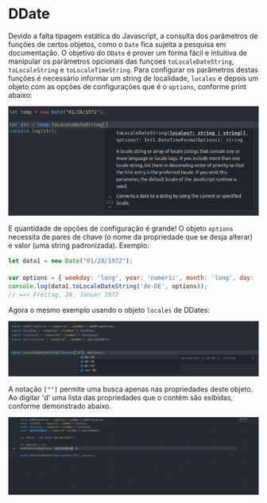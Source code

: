 # DDate

Devido a falta tipagem estática do Javascript, a consulta dos parâmetros de funções de certos objetos, como o ```Date``` fica sujeita a pesquisa em documentação. O objetivo do ```DDate``` é prover um forma fácil e intuitiva de manipular os parâmetros opcionais das funçoes ```toLocaleDateString```, ```toLocaleString``` e ```toLocaleTimeString```.  Para configurar os parâmetros destas funções é necessário informar um string de localidade, ```locales``` e depois um objeto com as opções de configurações que é o ```options```, conforme print abaixo:

![printLocaleDateString](printLocaleDateString.png)

E quantidade de opções de configuração é grande! O objeto ```options``` necessita de pares de chave (o nome da propriedade que se desja alterar) e valor (uma string padronizada). Exemplo:

```javascript
let data1 = new Date("01/28/1972");

var options = { weekday: 'long', year: 'numeric', month: 'long', day: 'numeric' };
console.log(data1.toLocaleDateString('de-DE', options));
// ==> Freitag, 28. Januar 1972
```
Agora o mesmo exemplo usando o objeto ```locales``` de DDates:

![print intelissense](printIntellisense_locales.png)

A notação ```[""]``` permite uma busca apenas nas propriedades deste objeto. Ao digitar 'd' uma lista das propriedades que o contém são exibidas, conforme demonstrado abaixo.

![git intellisense options](gif_options1.gif)
